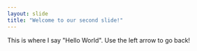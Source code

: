 ```yaml
---
layout: slide
title: "Welcome to our second slide!"
---
```

This is where I say "Hello World".
Use the left arrow to go back!